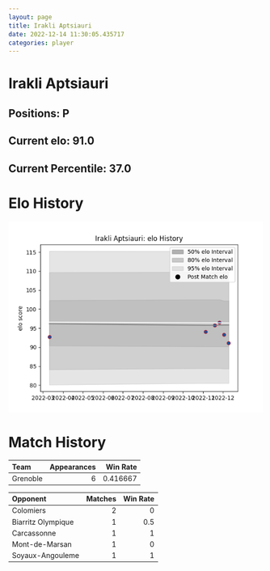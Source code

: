 ```yaml
---  
layout: page  
title: Irakli Aptsiauri  
date: 2022-12-14 11:30:05.435717  
categories: player  
---
```

# Irakli Aptsiauri

## Positions: P

## Current elo: 91.0

## Current Percentile: 37.0

# Elo History


![elo history](history_IrakliAptsiauri.png)
# Match History


| Team     |   Appearances |   Win Rate |
|:---------|--------------:|-----------:|
| Grenoble |             6 |   0.416667 |

| Opponent           |   Matches |   Win Rate |
|:-------------------|----------:|-----------:|
| Colomiers          |         2 |        0   |
| Biarritz Olympique |         1 |        0.5 |
| Carcassonne        |         1 |        1   |
| Mont-de-Marsan     |         1 |        0   |
| Soyaux-Angouleme   |         1 |        1   |
